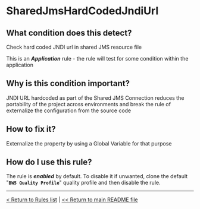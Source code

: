 # SharedJmsHardCodedJndiUrl

## What condition does this detect?

Check hard coded JNDI url in shared JMS resource file

This is an ***Application*** rule - the rule will test for some condition within the application

## Why is this condition important?

JNDI URL hardcoded as part of the Shared JMS Connection reduces the portability of the project across environments and break the rule of externalize the configuration from the source code

## How to fix it?

Externalize the property by using a Global Variable for that purpose

## How do I use this rule?

The rule is **_enabled_** by default. To disable it if unwanted, clone the default "**`BW5 Quality Profile`**" quality profile and then disable the rule.

---
[< Return to Rules list](./RULES.md) |  [<< Return to main README file](../../../README.md)

